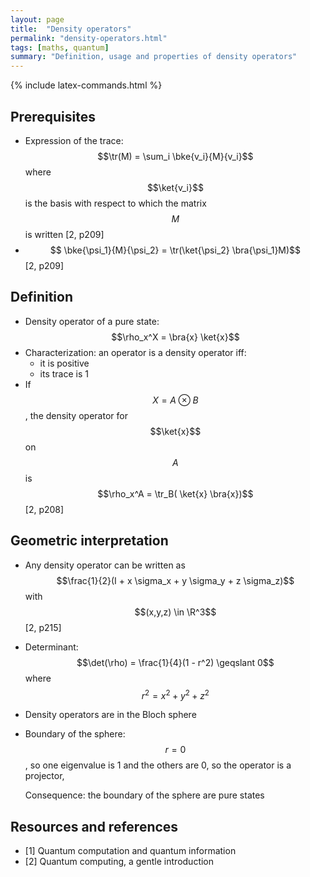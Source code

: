 ```yaml
---
layout: page
title:  "Density operators"
permalink: "density-operators.html"
tags: [maths, quantum]
summary: "Definition, usage and properties of density operators"
---
```

{% include latex-commands.html %}


## Prerequisites
* Expression of the trace: $$\tr(M) = \sum_i \bke{v_i}{M}{v_i}$$ where $$\ket{v_i}$$ is the basis with respect to which the matrix $$M$$ is written [2, p209]
* $$ \bke{\psi_1}{M}{\psi_2} = \tr(\ket{\psi_2} \bra{\psi_1}M)$$ [2, p209]

## Definition
* Density operator of a pure state: $$\rho_x^X = \bra{x} \ket{x}$$
* Characterization: an operator is a density operator iff:
    - it is positive
    - its trace is 1
* If $$X = A \otimes B$$, the density operator for $$\ket{x}$$ on $$A$$ is $$\rho_x^A = \tr_B( \ket{x} \bra{x})$$ [2, p208]

## Geometric interpretation
* Any density operator can be written as $$\frac{1}{2}(I + x \sigma_x + y \sigma_y + z \sigma_z)$$ with $$(x,y,z) \in \R^3$$ [2, p215]
* Determinant: $$\det(\rho) = \frac{1}{4}(1 - r^2) \geqslant 0$$ where $$r^2 = x^2 + y^2 + z^2$$
* Density operators are in the Bloch sphere
* Boundary of the sphere: $$r = 0$$, so one eigenvalue is 1 and the others are 0, so the operator is a projector,

  Consequence: the boundary of the sphere are pure states

## Resources and references
* [1] Quantum computation and quantum information
* [2] Quantum computing, a gentle introduction
